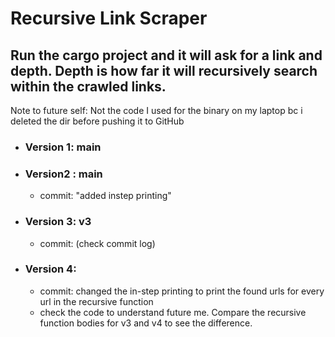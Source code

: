 # Recursive Link Scraper

## Run the cargo project and it will ask for a link and depth. Depth is how far it will recursively search within the crawled links.
Note to future self: Not the code I used for the binary on my laptop bc i deleted the dir before pushing it to GitHub

- ### Version 1: main 
- ### Version2 : main 
  - commit: "added instep printing"
- ### Version 3: v3
  - commit: (check commit log)
- ### Version 4:
  - commit: changed the in-step printing to print the found urls for every url in the recursive function
  - check the code to understand future me. Compare the recursive function bodies for v3 and v4 to see the difference.

